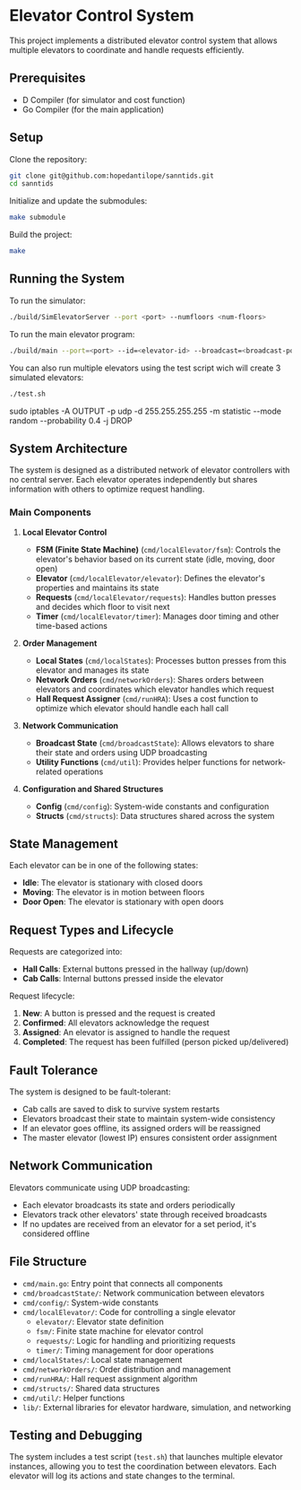 # Elevator Control System

This project implements a distributed elevator control system that allows multiple elevators to coordinate and handle requests efficiently.

## Prerequisites

- D Compiler (for simulator and cost function)
- Go Compiler (for the main application)

## Setup

Clone the repository:

```bash
git clone git@github.com:hopedantilope/sanntids.git
cd sanntids
```

Initialize and update the submodules:
```bash
make submodule
```

Build the project:
```bash
make
```

## Running the System

To run the simulator:
```bash
./build/SimElevatorServer --port <port> --numfloors <num-floors>
```

To run the main elevator program:
```bash
./build/main --port=<port> --id=<elevator-id> --broadcast=<broadcast-port>
```

You can also run multiple elevators using the test script wich will create 3 simulated elevators:
```bash
./test.sh
```
sudo iptables -A OUTPUT -p udp -d 255.255.255.255 -m statistic --mode random --probability 0.4 -j DROP
## System Architecture

The system is designed as a distributed network of elevator controllers with no central server. Each elevator operates independently but shares information with others to optimize request handling.

### Main Components

1. **Local Elevator Control**
   - **FSM (Finite State Machine)** (`cmd/localElevator/fsm`): Controls the elevator's behavior based on its current state (idle, moving, door open)
   - **Elevator** (`cmd/localElevator/elevator`): Defines the elevator's properties and maintains its state
   - **Requests** (`cmd/localElevator/requests`): Handles button presses and decides which floor to visit next
   - **Timer** (`cmd/localElevator/timer`): Manages door timing and other time-based actions

2. **Order Management**
   - **Local States** (`cmd/localStates`): Processes button presses from this elevator and manages its state
   - **Network Orders** (`cmd/networkOrders`): Shares orders between elevators and coordinates which elevator handles which request
   - **Hall Request Assigner** (`cmd/runHRA`): Uses a cost function to optimize which elevator should handle each hall call

3. **Network Communication**
   - **Broadcast State** (`cmd/broadcastState`): Allows elevators to share their state and orders using UDP broadcasting
   - **Utility Functions** (`cmd/util`): Provides helper functions for network-related operations

4. **Configuration and Shared Structures**
   - **Config** (`cmd/config`): System-wide constants and configuration
   - **Structs** (`cmd/structs`): Data structures shared across the system

## State Management

Each elevator can be in one of the following states:
- **Idle**: The elevator is stationary with closed doors
- **Moving**: The elevator is in motion between floors
- **Door Open**: The elevator is stationary with open doors

## Request Types and Lifecycle

Requests are categorized into:
- **Hall Calls**: External buttons pressed in the hallway (up/down)
- **Cab Calls**: Internal buttons pressed inside the elevator

Request lifecycle:
1. **New**: A button is pressed and the request is created
2. **Confirmed**: All elevators acknowledge the request
3. **Assigned**: An elevator is assigned to handle the request
4. **Completed**: The request has been fulfilled (person picked up/delivered)

## Fault Tolerance

The system is designed to be fault-tolerant:
- Cab calls are saved to disk to survive system restarts
- Elevators broadcast their state to maintain system-wide consistency
- If an elevator goes offline, its assigned orders will be reassigned
- The master elevator (lowest IP) ensures consistent order assignment

## Network Communication

Elevators communicate using UDP broadcasting:
- Each elevator broadcasts its state and orders periodically
- Elevators track other elevators' state through received broadcasts
- If no updates are received from an elevator for a set period, it's considered offline

## File Structure

- `cmd/main.go`: Entry point that connects all components
- `cmd/broadcastState/`: Network communication between elevators
- `cmd/config/`: System-wide constants
- `cmd/localElevator/`: Code for controlling a single elevator
  - `elevator/`: Elevator state definition
  - `fsm/`: Finite state machine for elevator control
  - `requests/`: Logic for handling and prioritizing requests
  - `timer/`: Timing management for door operations
- `cmd/localStates/`: Local state management
- `cmd/networkOrders/`: Order distribution and management
- `cmd/runHRA/`: Hall request assignment algorithm
- `cmd/structs/`: Shared data structures
- `cmd/util/`: Helper functions
- `lib/`: External libraries for elevator hardware, simulation, and networking

## Testing and Debugging

The system includes a test script (`test.sh`) that launches multiple elevator instances, allowing you to test the coordination between elevators. Each elevator will log its actions and state changes to the terminal.